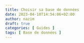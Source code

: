 ```yaml
---
title: Choisir sa base de données
date: 2023-04-10T14:54:06+02:00
author: nazim
draft: true
categories: [ Guides ]
tags: [ Base de données ]
---
```

